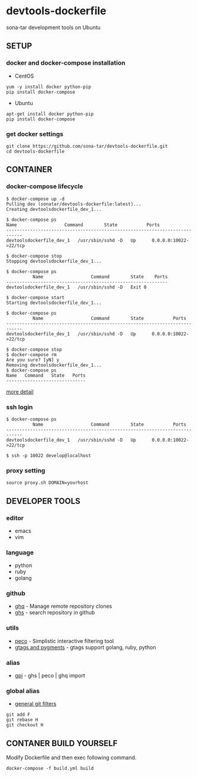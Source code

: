 # devtools-dockerfile
sona-tar development tools on Ubuntu


## SETUP

### docker and docker-compose installation

- CentOS

```
yum -y install docker python-pip
pip install docker-compose
```

- Ubuntu

```
apt-get install docker python-pip
pip install docker-compose
```


### get docker settings

```
git clone https://github.com/sona-tar/devtools-dockerfile.git
cd devtools-dockerfile
```


## CONTAINER

### docker-compose lifecycle
```
$ docker-compose up -d
Pulling dev (sonatar/devtools-dockerfile:latest)...
Creating devtoolsdockerfile_dev_1...

$ docker-compose ps
Name                  Command        State           Ports
----------------------------------------------------------------------------
devtoolsdockerfile_dev_1   /usr/sbin/sshd -D   Up      0.0.0.0:10022->22/tcp

$ docker-compose stop
Stopping devtoolsdockerfile_dev_1...

$ docker-compose ps
          Name                  Command        State    Ports
-------------------------------------------------------------
devtoolsdockerfile_dev_1   /usr/sbin/sshd -D   Exit 0

$ docker-compose start
Starting devtoolsdockerfile_dev_1...

$ docker-compose ps
          Name                  Command        State           Ports
----------------------------------------------------------------------------
devtoolsdockerfile_dev_1   /usr/sbin/sshd -D   Up      0.0.0.0:10022->22/tcp

$ docker-compose stop
$ docker-compose rm
Are you sure? [yN] y
Removing devtoolsdockerfile_dev_1...
$ docker-compose ps
Name   Command   State   Ports
------------------------------
```

[more detail](http://qiita.com/iron-breaker/items/6b74fe9b0620b74d4281)


### ssh login

```
$ docker-compose ps
          Name                  Command        State           Ports
----------------------------------------------------------------------------
devtoolsdockerfile_dev_1   /usr/sbin/sshd -D   Up      0.0.0.0:10022->22/tcp

$ ssh -p 10022 develop@localhost
```


### proxy setting

```
source proxy.sh DOMAIN=yourhost
```

## DEVELOPER TOOLS

### editor

* emacs
* vim

### language

* python
* ruby
* golang

### github

* [ghq](https://github.com/motemen/ghq) -  Manage remote repository clones
* [ghs](https://github.com/sona-tar/ghs) -  search repository in github

### utils

* [peco](https://github.com/peco/peco) - Simplistic interactive filtering tool
* [gtags and pygments](http://qiita.com/sona-tar/items/672df1259a76f082ce42) - gtags support golang, ruby, python


### alias

* [gpi](http://qiita.com/sona-tar/items/c11063cd3671c07b6e0a) - ghs | peco | ghq import


### global alias

* [general git filters](http://qiita.com/sona-tar/items/fe401c597e8e51d4e243)
```
git add F
git rebase H
git checkout H
```


## CONTANER BUILD YOURSELF

Modify Dockerfile and then exec following command.

```
docker-compose -f build.yml build
```
